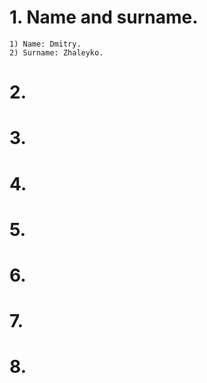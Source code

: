 # 1. Name and surname.
    1) Name: Dmitry.
    2) Surname: Zhaleyko.
# 2. 
# 3. 
# 4. 
# 5. 
# 6. 
# 7. 
# 8. 
